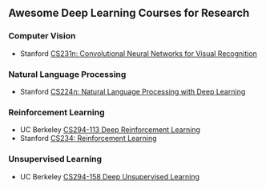 ## Awesome Deep Learning Courses for Research
### Computer Vision
* Stanford [CS231n: Convolutional Neural Networks for Visual Recognition](http://cs231n.stanford.edu)

### Natural Language Processing
* Stanford [CS224n: Natural Language Processing with Deep Learning](http://web.stanford.edu/class/cs224n/)

### Reinforcement Learning
* UC Berkeley [CS294-113 Deep Reinforcement Learning](http://rail.eecs.berkeley.edu/deeprlcourse/)
* Stanford [CS234: Reinforcement Learning](http://web.stanford.edu/class/cs234/index.html)

### Unsupervised Learning
* UC Berkeley [CS294-158 Deep Unsupervised Learning](https://sites.google.com/view/berkeley-cs294-158-sp19/home)

